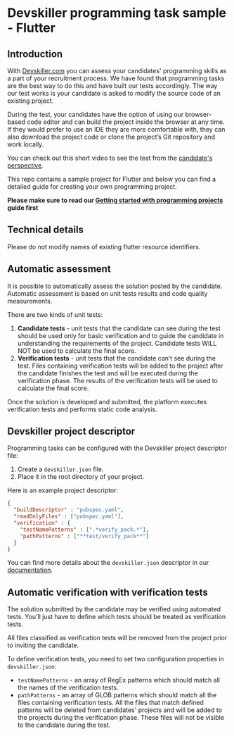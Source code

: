 # Devskiller programming task sample - Flutter

## Introduction

With [Devskiller.com](https://devskiller.com) you can assess your candidates'
programming skills as a part of your recruitment process. We have found that
programming tasks are the best way to do this and have built our tests
accordingly. The way our test works is your candidate is asked to modify the
source code of an existing project.

During the test, your candidates have the option of using our browser-based
code editor and can build the project inside the browser at any time. If they
would prefer to use an IDE they are more comfortable with, they can also
download the project code or clone the project’s Git repository and work
locally.

You can check out this short video to see the test from the [candidate's
perspective](https://devskiller.zendesk.com/hc/en-us/articles/360019534639-How-the-TalentScore-test-looks-like-from-the-candidate-perspective).

This repo contains a sample project for Flutter and below you can
find a detailed guide for creating your own programming project.

**Please make sure to read our [Getting started with programming
projects](https://devskiller.zendesk.com/hc/en-us/articles/360019531059-Getting-started-with-Programming-Tasks) guide first**

## Technical details

Please do not modify names of existing flutter resource identifiers.

## Automatic assessment

It is possible to automatically assess the solution posted by the candidate.
Automatic assessment is based on unit tests results and code quality
measurements.

There are two kinds of unit tests:

1. **Candidate tests** - unit tests that the candidate can see during the test
   should be used only for basic verification and to guide the candidate in
   understanding the requirements of the project. Candidate tests WILL NOT be used
   to calculate the final score.
2. **Verification tests** - unit tests that the candidate can’t see during the
   test. Files containing verification tests will be added to the project after
   the candidate finishes the test and will be executed during the verification
   phase. The results of the verification tests will be used to calculate the
   final score.

Once the solution is developed and submitted, the platform executes
verification tests and performs static code analysis.

## Devskiller project descriptor

Programming tasks can be configured with the Devskiller project descriptor file:

1. Create a `devskiller.json` file.
2. Place it in the root directory of your project.

Here is an example project descriptor:

```json
{
  "buildDescriptor" : "pubspec.yaml",
  "readOnlyFiles" : ["pubspec.yaml"],
  "verification" : {
    "testNamePatterns" : [".*verify_pack.*"],
    "pathPatterns" : ["**test/verify_pack**"]
  }
}

```

You can find more details about the `devskiller.json` descriptor in our
[documentation](https://devskiller.zendesk.com/hc/en-us/articles/360019530419-Programming-task-project-descriptor).

## Automatic verification with verification tests

The solution submitted by the candidate may be verified using automated tests.
You’ll just have to define which tests should be treated as verification tests.

All files classified as verification tests will be removed from the project
prior to inviting the candidate.

To define verification tests, you need to set two configuration properties in
`devskiller.json`:

- `testNamePatterns` - an array of RegEx patterns which should match all the
  names of the verification tests.
- `pathPatterns` - an array of GLOB patterns which should match all the files
  containing verification tests. All the files that match defined patterns will
  be deleted from candidates' projects and will be added to the projects during
  the verification phase. These files will not be visible to the candidate during
  the test.
